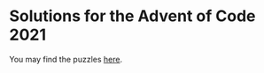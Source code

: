 # Solutions for the Advent of Code 2021

You may find the puzzles [here](https://adventofcode.com/2021/).
